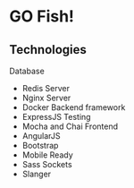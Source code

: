 # GO Fish!

## Technologies
Database
 - Redis
Server
 - Nginx Server
 - Docker
 Backend framework
 - ExpressJS
 Testing
 - Mocha and Chai
 Frontend
 - AngularJS
 - Bootstrap
 - Mobile Ready
 - Sass
Sockets
 - Slanger
